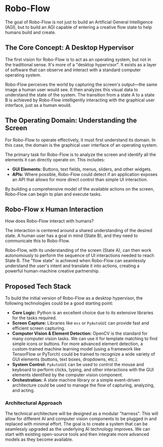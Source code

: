 # Robo-Flow

The goal of Robo-Flow is not just to build an Artificial General Intelligence (AGI), but to build an AGI capable of entering a creative flow state to help humans build and create.

## The Core Concept: A Desktop Hypervisor

The first vision for Robo-Flow is to act as an operating system, but not in the traditional sense. It's more of a "desktop hypervisor". It exists as a layer of software that can observe and interact with a standard computer operating system.

Robo-Flow perceives the world by capturing the screen's output—the same image a human user would see. It then analyzes this visual data to understand the state of the system. The transition from a state A to a state B is achieved by Robo-Flow intelligently interacting with the graphical user interface, just as a human would.

## The Operating Domain: Understanding the Screen

For Robo-Flow to operate effectively, it must first understand its domain. In this case, the domain is the graphical user interface of an operating system.

The primary task for Robo-Flow is to analyze the screen and identify all the elements it can directly operate on. This includes:

*   **GUI Elements:** Buttons, text fields, menus, sliders, and other widgets.
*   **APIs:** Where possible, Robo-Flow could detect if an application exposes an API that allows for more direct control than simple UI interaction.

By building a comprehensive model of the available actions on the screen, Robo-Flow can begin to plan and execute tasks.

## Robo-Flow x Human Interaction

How does Robo-Flow interact with humans?

The interaction is centered around a shared understanding of the desired state. A human user has a goal in mind (State B), and they need to communicate this to Robo-Flow.

Robo-Flow, with its understanding of the screen (State A), can then work autonomously to perform the sequence of UI interactions needed to reach State B. The "flow state" is achieved when Robo-Flow can seamlessly understand the user's intent and translate it into actions, creating a powerful human-machine creative partnership.

## Proposed Tech Stack

To build the initial version of Robo-Flow as a desktop hypervisor, the following technologies could be a good starting point:

*   **Core Logic:** Python is an excellent choice due to its extensive libraries for the tasks required.
*   **Screen Capture:** Libraries like `mss` or `PyAutoGUI` can provide fast and efficient screen capturing.
*   **Computer Vision & Element Detection:** OpenCV is the standard for many computer vision tasks. We can use it for template matching to find simple icons or buttons. For more advanced element detection, a custom-trained machine learning model (using a framework like TensorFlow or PyTorch) could be trained to recognize a wide variety of GUI elements (buttons, text boxes, dropdowns, etc.).
*   **System Control:** `PyAutoGUI` can be used to control the mouse and keyboard to perform clicks, typing, and other interactions with the GUI elements identified by the computer vision component.
*   **Orchestration:** A state machine library or a simple event-driven architecture could be used to manage the flow of capturing, analyzing, and acting.

### Architectural Approach

The technical architecture will be designed as a modular "harness". This will allow for different AI and computer vision components to be plugged in and replaced with minimal effort. The goal is to create a system that can be seamlessly upgraded as the underlying AI technology improves. We can start with existing open-source tools and then integrate more advanced models as they become available.
